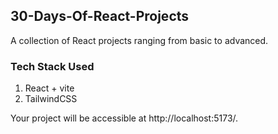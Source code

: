 ## 30-Days-Of-React-Projects

A collection of React projects ranging from basic to advanced.

### Tech Stack Used

1. React + vite
2. TailwindCSS

Your project will be accessible at http://localhost:5173/.
